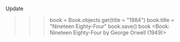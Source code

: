Update
>>> book = Book.objects.get(title = "1984")
>>> book.title = "Nineteen Eighty-Four"
>>> book.save()
>>> book
<Book: Nineteen Eighty-Four by George Orwell (1949)>
>>>
